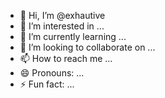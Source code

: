 - 👋 Hi, I’m @exhautive
- 👀 I’m interested in ...
- 🌱 I’m currently learning ...
- 💞️ I’m looking to collaborate on ...
- 📫 How to reach me ...
- 😄 Pronouns: ...
- ⚡ Fun fact: ...

<!---
exhautive/exhautive is a ✨ special ✨ repository because its `README.md` (this file) appears on your GitHub profile.
You can click the Preview link to take a look at your changes.
--->
